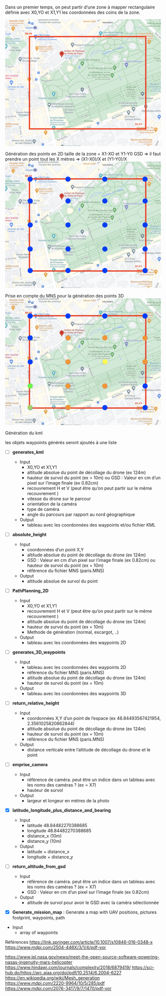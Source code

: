 Dans un premier temps, on peut partir d’une zone à mapper rectangulaire définie avec X0,YO et X1,Y1 les coordonnées des coins de la zone.

![map_1](/img/map_1.png)

Génération des points en 2D
taille de la zone = X1-XO et Y1-Y0
GSD => il faut prendre un point tout les X mètres
=> (X1-X0)/X et (Y1-Y0)/X
![map_2](/img/map_2.jpg)

Prise en compte du MNS pour la génération des points 3D
![map_3](/img/map_3.jpg)

Génération du kml

les objets waypoints générés seront ajoutés à une liste
- [ ] **generates_kml**
  -  Input
      -  X0,YO et X1,Y1
      -  altitude absolue du point de décollage du drone (ex 124m)
      -  hauteur de survol du point (ex = 10m) ou GSD : Valeur en cm d’un pixel sur l’image finale (ex 0.82cm)
      -  recouvrement H et V (peut être qu’on peut partir sur le même recouvrement )
      -  vitesse du drone sur le parcour
      -  orientation de la caméra
      -  type de caméra
      -  angle du parcours par rapport au nord géographique
  -  Output 
      - tableau avec les coordonnées des waypoints et/ou fichier KML

- [ ] **absolute_height**
  -  Input
      -  coordonnées d’un point X,Y
      -  altitude absolue du point de décollage du drone (ex 124m)
      -  GSD : Valeur en cm d’un pixel sur l’image finale (ex 0.82cm) ou hauteur de survol du point (ex = 10m)
      -  référence du fichier MNS (paris.MNS)
  - Output
      - altitude absolue de survol du point

- [ ] **PathPlanning_2D**
  -  Input
      -  X0,YO et X1,Y1
      -  recouvrement H et V (peut être qu’on peut partir sur le même recouvrement )
      -  altitude absolue du point de décollage du drone (ex 124m)
      -  hauteur de survol du point (ex = 10m)
      -  Methode de génération (normal, escargot, ..)
  - Output
      -  tableau avec les coordonnées des waypoints 2D

- [ ] **generates_3D_waypoints**
  -  Input
      -  tableau avec les coordonnées des waypoints 2D
      -  référence du fichier MNS (paris.MNS)
      -  altitude absolue du point de décollage du drone (ex 124m)
      -  hauteur de survol du point (ex = 10m)
  - Output
      -  tableau avec les coordonnées des waypoints 3D

- [ ] **return_relative_height**
  -  Input
      -  coordonnées X,Y d’un point de l’espace (ex ​​48.84493567421954, 2.3561025820862844)
      -  altitude absolue du point de décollage du drone (ex 124m)
      -  hauteur de survol du point (ex = 10m)
      -  référence du fichier MNS (paris.MNS)
  - Output
      -  distance verticale entre l’altitude de décollage du drone et le point

- [ ] **emprise_camera**
  -  Input
      -  référence de caméra. peut être un indice dans un tableau avec les noms des caméras ? (ex = X7)
      -  hauteur de survol
  - Output
      -  largeur et longeur en mètres de la photo

- [x] **latitude_longitude_plus_distance_and_bearing**
  -  Input
      -  latitude 48.84482270388685
      -  longitude 48.84482270388685
      -  distance_x (10m)
      -  distance_y (10m)
  - Output
      -  latitude + distance_x
      -  longitude + distance_y

- [ ] **return_altitude_from_gsd**
  -  Input
      -  référence de caméra. peut être un indice dans un tableau avec les noms des caméras ? (ex = X7)
      -  GSD : Valeur en cm d’un pixel sur l’image finale (ex 0.82cm)
  - Output
      -  altitude de survol pour avoir le GSD avec la caméra sélectionnée
- [X] **Generate_mission_map** : Generate a map with UAV positions, pictures footprint, waypoints, path
-  Input
      -  array of waypoints  

Références
https://link.springer.com/article/10.1007/s10846-016-0348-x
https://www.mdpi.com/2504-446X/3/1/4/pdf-vor

https://www.jpl.nasa.gov/news/meet-the-open-source-software-powering-nasas-ingenuity-mars-helicopter
https://www.hindawi.com/journals/complexity/2018/6879419/
https://sci-hub.do/https://arc.aiaa.org/doi/pdf/10.2514/6.2004-6227
https://en.wikipedia.org/wiki/Mesh_generation
https://www.mdpi.com/2220-9964/10/5/285/pdf
https://www.mdpi.com/2076-3417/9/7/1470/pdf-vor
